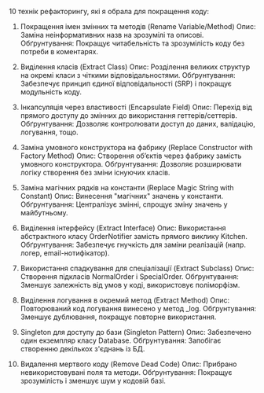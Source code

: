 10 технік рефакторингу, які я обрала для покращення коду:  

1. Покращення імен змінних та методів (Rename Variable/Method)
Опис: Заміна неінформативних назв на зрозумілі та описові.
Обґрунтування: Покращує читабельність та зрозумілість коду без потреби в коментарях.

2. Виділення класів (Extract Class)
Опис: Розділення великих структур на окремі класи з чіткими відповідальностями.
Обґрунтування: Забезпечує принцип єдиної відповідальності (SRP) і покращує модульність коду.

3. Інкапсуляція через властивості (Encapsulate Field)
Опис: Перехід від прямого доступу до змінних до використання геттерів/сеттерів.
Обґрунтування: Дозволяє контролювати доступ до даних, валідацію, логування, тощо.

4. Заміна умовного конструктора на фабрику (Replace Constructor with Factory Method)
Опис: Створення об’єктів через фабрику замість умовного конструктора.
Обґрунтування: Дозволяє розширювати логіку створення без зміни існуючих класів.

5. Заміна магічних рядків на константи (Replace Magic String with Constant)
Опис: Винесення "магічних" значень у константи.
Обґрунтування: Централізує змінні, спрощує зміну значень у майбутньому.

6. Виділення інтерфейсу (Extract Interface)
Опис: Використання абстрактного класу OrderNotifier замість прямого виклику Kitchen.
Обґрунтування: Забезпечує гнучкість для заміни реалізацій (напр. логер, email-нотифікатор).

7. Використання спадкування для спеціалізації (Extract Subclass)
Опис: Створення підкласів NormalOrder і SpecialOrder.
Обґрунтування: Зменшує залежність від умов у коді, використовує поліморфізм.

8. Виділення логування в окремий метод (Extract Method)
Опис: Повторюваний код логування винесено у метод _log.
Обґрунтування: Зменшує дублювання, покращує повторне використання.

9. Singleton для доступу до бази (Singleton Pattern)
Опис: Забезпечено один екземпляр класу Database.
Обґрунтування: Запобігає створенню декількох з'єднань із БД.

10. Видалення мертвого коду (Remove Dead Code)
Опис: Прибрано невикористовувані поля та методи.
Обґрунтування: Покращує зрозумілість і зменшує шум у кодовій базі.

